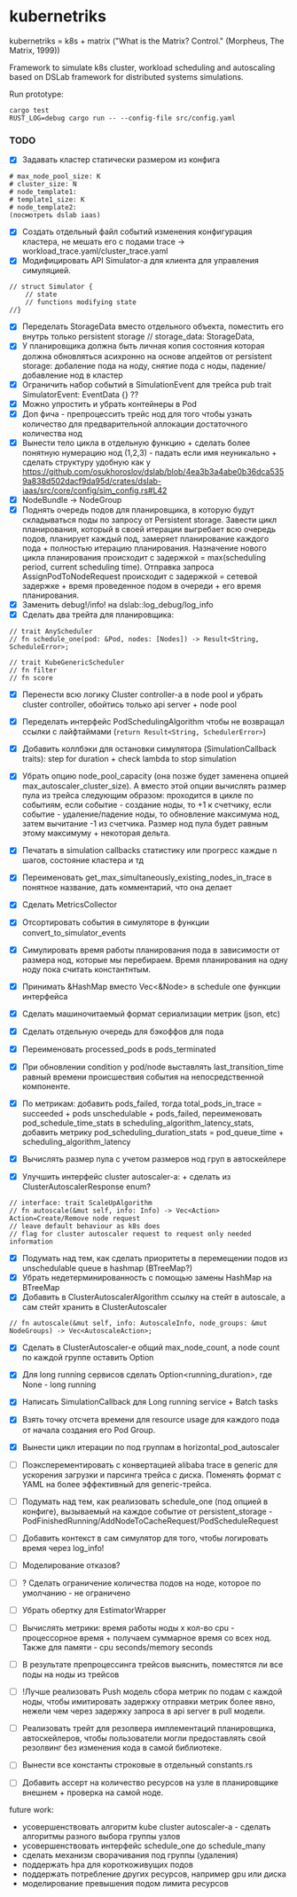 # kubernetriks
kubernetriks = k8s + matrix ("What is the Matrix? Control." (Morpheus, The Matrix, 1999))

Framework to simulate k8s cluster, workload scheduling and autoscaling based on DSLab framework for distributed systems simulations.

Run prototype:
```
cargo test
RUST_LOG=debug cargo run -- --config-file src/config.yaml
```

### TODO
- [x] Задавать кластер статически размером из конфига
```
# max_node_pool_size: K 
# cluster_size: N
# node_template1:
# template1_size: K 
# node_template2: 
(посмотреть dslab iaas)
```
- [x] Создать отдельный файл событий изменения конфигурация кластера, не мешать его с подами
trace -> workload_trace.yaml/cluster_trace.yaml
- [x] Модифицировать API Simulator-а для клиента для управления симуляцией.
```
// struct Simulator {
    // state
    // functions modifying state 
//}
```
- [x] Переделать StorageData вместо отдельного объекта, поместить его внутрь только persistent storage
// storage_data: StorageData,
- [x] У планировщика должна быть личная копия состояния которая должна обновляться асихронно на основе апдейтов
от persistent storage: добаление пода на ноду, снятие пода с ноды, падение/добавление нод в кластер
- [x] Ограничить набор событий в SimulationEvent для трейса pub trait SimulatorEvent: EventData {} ??
- [x] Можно упростить и убрать контейнеры в Pod 
- [x] Доп фича - препроцессить трейс нод для того чтобы узнать количество для предварительной аллокации достаточного количества нод
- [x] Вынести тело цикла в отдельную функцию + сделать более понятную нумерацию нод (1,2,3) - падать если имя неуникально + сделать структуру удобную как у https://github.com/osukhoroslov/dslab/blob/4ea3b3a4abe0b36dca5359a838d502dacf9da95d/crates/dslab-iaas/src/core/config/sim_config.rs#L42
- [x] NodeBundle -> NodeGroup
- [x] Поднять очередь подов для планировщика, в которую будут складываться поды по запросу от Persistent storage. Завести цикл планирования, который в своей итерации выгребает всю очередь подов, планирует каждый под, замеряет планирование каждого пода + полностью итерацию планирования. Назначение нового цикла планирования происходит с задержкой = max(scheduling period, current scheduling time). Отправка запроса AssignPodToNodeRequest происходит с задержкой = сетевой задержке + время проведенное подом в очереди + его время планирования.
- [x] Заменить debug!/info! на dslab::log_debug/log_info
- [x] Сделать два трейта для планировщика:
```
// trait AnyScheduler
// fn schedule_one(pod: &Pod, nodes: [Nodes]) -> Result<String, ScheduleError>;

// trait KubeGenericScheduler
// fn filter
// fn score
```
- [x] Перенести всю логику Cluster controller-a в node pool и убрать cluster controller, обойтись только api server + node pool

- [x] Переделать интерфейс PodSchedulingAlgorithm чтобы не возвращал ссылки с лайфтаймами (`return Result<String, SchedulerError>`)
- [x] Добавить коллбэки для остановки симулятора (SimulationCallback traits): step for duration + check lambda to stop simulation
- [x] Убрать опцию node_pool_capacity (она позже будет заменена опцией max_autoscaler_cluster_size). А вместо этой опции вычислять размер пула из трейса следующим образом: проходится в цикле по событиям, если событие - создание ноды, то +1 к счетчику, если событие - удаление/падение ноды, то обновление максимума нод, затем вычитание -1 из счетчика. Размер нод пула будет равным этому максимуму + некоторая дельта.

- [x] Печатать в simulation callbacks статистику или прогресс каждые n шагов, состояние кластера и тд
- [x] Переименовать get_max_simultaneously_existing_nodes_in_trace в понятное название, дать комментарий, что она делает
- [x] Сделать MetricsCollector
- [x] Отсортировать события в симуляторе в функции convert_to_simulator_events
- [x] Симулировать время работы планирования пода в зависимости от размера нод, которые мы перебираем. Время планирования на одну ноду пока считать константнтым.
- [x] Принимать &HashMap вместо Vec<&Node> в schedule one функции интерфейса

- [x] Сделать машиночитаемый формат сериализации метрик (json, etc)
- [x] Сделать отдельную очередь для бэкоффов для пода
- [x] Переименовать processed_pods в pods_terminated
- [x] При обновлении condition у pod/node выставлять last_transition_time равный времени происшествия события на непосредственной компоненте.
- [x] По метрикам: добавить pods_failed, тогда total_pods_in_trace = succeeded + pods unschedulable + pods_failed, переименовать pod_schedule_time_stats в scheduling_algorithm_latency_stats, добавить метрику pod_scheduling_duration_stats = pod_queue_time + scheduling_algorithm_latency
- [x] Вычислять размер пула с учетом размеров нод груп в автоскейлере

- [x] Улучшить интерфейс cluster autoscaler-a: + сделать из ClusterAutoscalerResponse enum?
```
// interface: trait ScaleUpAlgorithm 
// fn autoscale(&mut self, info: Info) -> Vec<Action> Action=Create/Remove node request
// leave default behaviour as k8s does
// flag for cluster autoscaler request to request only needed information
```
- [x] Подумать над тем, как сделать приоритеты в перемещении подов из unschedulable queue в hashmap (BTreeMap?)
- [x] Убрать недетерминированность с помощью замены HashMap на BTreeMap
- [x] Добавить в ClusterAutoscalerAlgorithm ссылку на стейт в autoscale, а сам стейт хранить в ClusterAutoscaler
```
// fn autoscale(&mut self, info: AutoscaleInfo, node_groups: &mut NodeGroups) -> Vec<AutoscaleAction>;
```
- [x] Сделать в ClusterAutoscaler-e общий max_node_count, а node count по каждой группе оставить
Option
- [x] Для long running сервисов сделать Option<running_duration>, где None - long running
- [x] Написать SimulationCallback для Long running service + Batch tasks
- [x] Взять точку отсчета времени для resource usage для каждого пода от начала создания его Pod Group.
- [x] Вынести цикл итерации по под группам в horizontal_pod_autoscaler

- [ ] Поэксперементировать с конвертацией alibaba trace в generic для ускорения загрузки и парсинга трейса с диска. Поменять формат с YAML на более эффективный для generic-трейса.
- [ ] Подумать над тем, как реализовать schedule_one (под опцией в конфиге), вызываемый на каждое событие от persistent_storage - PodFinishedRunning/AddNodeToCacheRequest/PodScheduleRequest
- [ ] Добавить контекст в сам симулятор для того, чтобы логировать время через log_info!
- [ ] Моделирование отказов?
- [ ] ? Сделать ограничение количества подов на ноде, которое по умолчанию - не ограничено
- [ ] Убрать обертку для EstimatorWrapper
- [ ] Вычислять метрики: время работы ноды x кол-во cpu - процессорное время + получаем суммарное время со всех нод. Также для памяти - cpu seconds/memory seconds
- [ ] В результате препроцессинга трейсов выяснить, поместятся ли все поды на ноды из трейсов
- [ ] !Лучше реализовать Push модель сбора метрик по подам с каждой ноды, чтобы имитировать задержку отправки метрик более явно, нежели чем через задержку запроса в api server в pull модели.
- [ ] Реализовать трейт для резолвера имплементаций планировщика, автоскейлеров, чтобы пользователи могли предоставлять свой резолвинг без изменения кода в самой библиотеке.
- [ ] Вынести все константы строковые в отдельный constants.rs
- [ ] Добавить ассерт на количество ресурсов на узле в планировщике внешнем + проверка на самой ноде.

future work:
- усовершенствовать алгоритм kube cluster autoscaler-а - сделать алгоритмы разного выбора группы узлов
- усовершенствовать интерфейс schedule_one до schedule_many
- сделать механизм сворачивания под группы (удаления)
- поддержать hpa для короткоживущих подов
- поддержать потребление других ресурсов, например gpu или диска
- моделирование превышения подом лимита ресурсов
